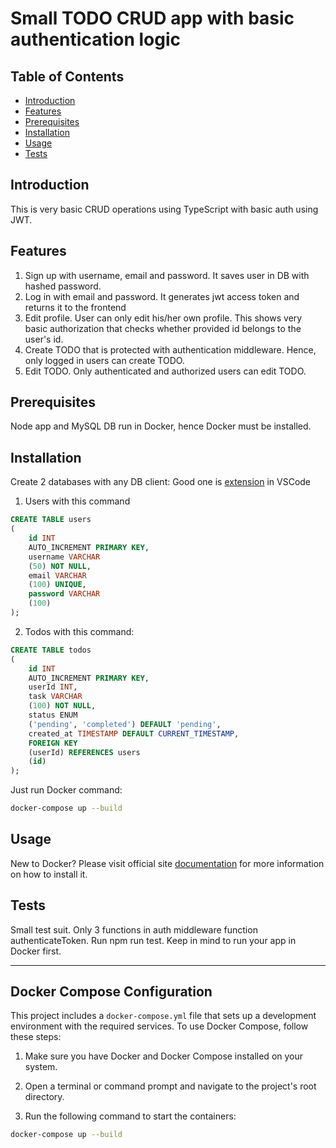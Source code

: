 # Small TODO CRUD app with basic authentication logic

## Table of Contents

- [Introduction](#introduction)
- [Features](#features)
- [Prerequisites](#prerequisites)
- [Installation](#installation)
- [Usage](#usage)
- [Tests](#tests)

## Introduction

This is very basic CRUD operations using TypeScript with basic auth using JWT.

## Features

1. Sign up with username, email and password. It saves user in DB with hashed password.
2. Log in with email and password. It generates jwt access token and returns it to the frontend
3. Edit profile. User can only edit his/her own profile. This shows very basic authorization that checks whether provided id belongs to the user's id.
4. Create TODO that is protected with authentication middleware. Hence, only logged in users can create TODO.
5. Edit TODO. Only authenticated and authorized users can edit TODO.

## Prerequisites

Node app and MySQL DB run in Docker, hence Docker must be installed.

## Installation

Create 2 databases with any DB client: Good one is [extension]("https://marketplace.visualstudio.com/items?itemName=cweijan.vscode-database-client2) in VSCode

1. Users with this command

```sql
CREATE TABLE users
(
    id INT
    AUTO_INCREMENT PRIMARY KEY,
    username VARCHAR
    (50) NOT NULL,
    email VARCHAR
    (100) UNIQUE,
    password VARCHAR
    (100)
);
```

2. Todos with this command:

```sql
CREATE TABLE todos
(
    id INT
    AUTO_INCREMENT PRIMARY KEY,
    userId INT,
    task VARCHAR
    (100) NOT NULL,
    status ENUM
    ('pending', 'completed') DEFAULT 'pending',
    created_at TIMESTAMP DEFAULT CURRENT_TIMESTAMP,
    FOREIGN KEY
    (userId) REFERENCES users
    (id)
);
```

Just run Docker command:

```bash
docker-compose up --build
```

## Usage

New to Docker? Please visit official site [documentation](https://docs.docker.com/engine/install/) for more information on how to install it.

## Tests

Small test suit. Only 3 functions in auth middleware function authenticateToken. Run npm run test. Keep in mind to run your app in Docker first.

---

## Docker Compose Configuration

This project includes a `docker-compose.yml` file that sets up a development environment with the required services. To use Docker Compose, follow these steps:

1. Make sure you have Docker and Docker Compose installed on your system.

2. Open a terminal or command prompt and navigate to the project's root directory.

3. Run the following command to start the containers:

```bash
docker-compose up --build
```
